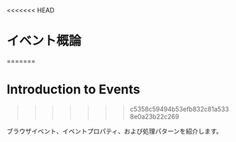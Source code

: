 <<<<<<< HEAD
# イベント概論
=======
# Introduction to Events
>>>>>>> c5358c59494b53efb832c81a5338e0a23b22c269

ブラウザイベント、イベントプロパティ、および処理パターンを紹介します。
